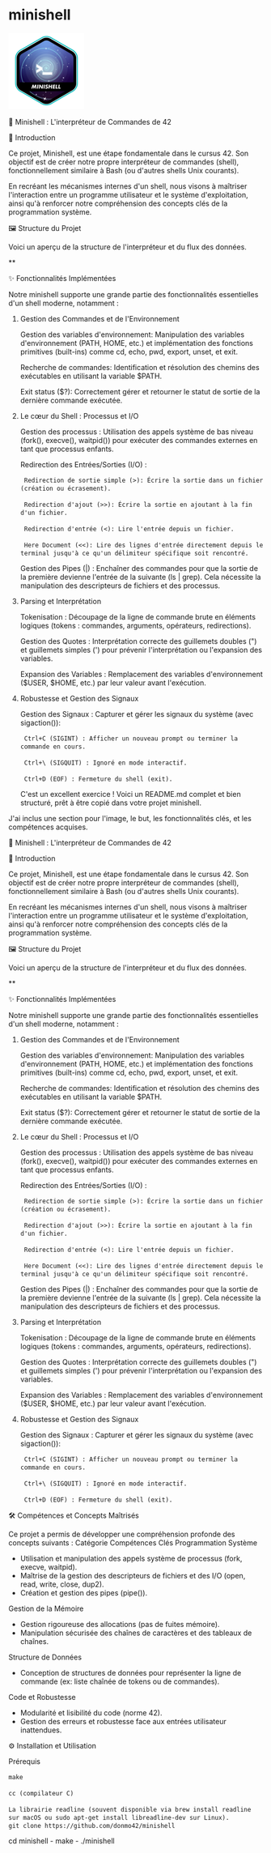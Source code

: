 # minishell
![ (minishell)](./minishelle.png)
</br>

🐚 Minishell : L'interpréteur de Commandes de 42

🚀 Introduction

Ce projet, Minishell, est une étape fondamentale dans le cursus 42. Son objectif est de créer notre propre interpréteur de commandes (shell), fonctionnellement similaire à Bash (ou d'autres shells Unix courants).

En recréant les mécanismes internes d'un shell, nous visons à maîtriser l'interaction entre un programme utilisateur et le système d'exploitation, ainsi qu'à renforcer notre compréhension des concepts clés de la programmation système.

🖼️ Structure du Projet

Voici un aperçu de la structure de l'interpréteur et du flux des données.

**

✨ Fonctionnalités Implémentées

Notre minishell supporte une grande partie des fonctionnalités essentielles d'un shell moderne, notamment :

1. Gestion des Commandes et de l'Environnement

    Gestion des variables d'environnement: Manipulation des variables d'environnement (PATH, HOME, etc.) et implémentation des fonctions primitives (built-ins) comme cd, echo, pwd, export, unset, et exit.

    Recherche de commandes: Identification et résolution des chemins des exécutables en utilisant la variable $PATH.

    Exit status ($?): Correctement gérer et retourner le statut de sortie de la dernière commande exécutée.

2. Le cœur du Shell : Processus et I/O

    Gestion des processus : Utilisation des appels système de bas niveau (fork(), execve(), waitpid()) pour exécuter des commandes externes en tant que processus enfants.

    Redirection des Entrées/Sorties (I/O) :

        Redirection de sortie simple (>): Écrire la sortie dans un fichier (création ou écrasement).

        Redirection d'ajout (>>): Écrire la sortie en ajoutant à la fin d'un fichier.

        Redirection d'entrée (<): Lire l'entrée depuis un fichier.

        Here Document (<<): Lire des lignes d'entrée directement depuis le terminal jusqu'à ce qu'un délimiteur spécifique soit rencontré.

    Gestion des Pipes (|) : Enchaîner des commandes pour que la sortie de la première devienne l'entrée de la suivante (ls | grep). Cela nécessite la manipulation des descripteurs de fichiers et des processus.

3. Parsing et Interprétation

    Tokenisation : Découpage de la ligne de commande brute en éléments logiques (tokens : commandes, arguments, opérateurs, redirections).

    Gestion des Quotes : Interprétation correcte des guillemets doubles (") et guillemets simples (') pour prévenir l'interprétation ou l'expansion des variables.

    Expansion des Variables : Remplacement des variables d'environnement ($USER, $HOME, etc.) par leur valeur avant l'exécution.

4. Robustesse et Gestion des Signaux

    Gestion des Signaux : Capturer et gérer les signaux du système (avec sigaction()):

        Ctrl+C (SIGINT) : Afficher un nouveau prompt ou terminer la commande en cours.

        Ctrl+\ (SIGQUIT) : Ignoré en mode interactif.

        Ctrl+D (EOF) : Fermeture du shell (exit).
    C'est un excellent exercice ! Voici un README.md complet et bien structuré, prêt à être copié dans votre projet minishell.

J'ai inclus une section pour l'image, le but, les fonctionnalités clés, et les compétences acquises.

🐚 Minishell : L'interpréteur de Commandes de 42

🚀 Introduction

Ce projet, Minishell, est une étape fondamentale dans le cursus 42. Son objectif est de créer notre propre interpréteur de commandes (shell), fonctionnellement similaire à Bash (ou d'autres shells Unix courants).

En recréant les mécanismes internes d'un shell, nous visons à maîtriser l'interaction entre un programme utilisateur et le système d'exploitation, ainsi qu'à renforcer notre compréhension des concepts clés de la programmation système.

🖼️ Structure du Projet

Voici un aperçu de la structure de l'interpréteur et du flux des données.

**

✨ Fonctionnalités Implémentées

Notre minishell supporte une grande partie des fonctionnalités essentielles d'un shell moderne, notamment :

1. Gestion des Commandes et de l'Environnement

    Gestion des variables d'environnement: Manipulation des variables d'environnement (PATH, HOME, etc.) et implémentation des fonctions primitives (built-ins) comme cd, echo, pwd, export, unset, et exit.

    Recherche de commandes: Identification et résolution des chemins des exécutables en utilisant la variable $PATH.

    Exit status ($?): Correctement gérer et retourner le statut de sortie de la dernière commande exécutée.

2. Le cœur du Shell : Processus et I/O

    Gestion des processus : Utilisation des appels système de bas niveau (fork(), execve(), waitpid()) pour exécuter des commandes externes en tant que processus enfants.

    Redirection des Entrées/Sorties (I/O) :

        Redirection de sortie simple (>): Écrire la sortie dans un fichier (création ou écrasement).

        Redirection d'ajout (>>): Écrire la sortie en ajoutant à la fin d'un fichier.

        Redirection d'entrée (<): Lire l'entrée depuis un fichier.

        Here Document (<<): Lire des lignes d'entrée directement depuis le terminal jusqu'à ce qu'un délimiteur spécifique soit rencontré.

    Gestion des Pipes (|) : Enchaîner des commandes pour que la sortie de la première devienne l'entrée de la suivante (ls | grep). Cela nécessite la manipulation des descripteurs de fichiers et des processus.

3. Parsing et Interprétation

    Tokenisation : Découpage de la ligne de commande brute en éléments logiques (tokens : commandes, arguments, opérateurs, redirections).

    Gestion des Quotes : Interprétation correcte des guillemets doubles (") et guillemets simples (') pour prévenir l'interprétation ou l'expansion des variables.

    Expansion des Variables : Remplacement des variables d'environnement ($USER, $HOME, etc.) par leur valeur avant l'exécution.

4. Robustesse et Gestion des Signaux

    Gestion des Signaux : Capturer et gérer les signaux du système (avec sigaction()):

        Ctrl+C (SIGINT) : Afficher un nouveau prompt ou terminer la commande en cours.

        Ctrl+\ (SIGQUIT) : Ignoré en mode interactif.

        Ctrl+D (EOF) : Fermeture du shell (exit).

🛠️ Compétences et Concepts Maîtrisés

Ce projet a permis de développer une compréhension profonde des concepts suivants :
Catégorie	Compétences Clés
Programmation Système	<ul><li>Utilisation et manipulation des appels système de processus (fork, execve, waitpid).</li><li>Maîtrise de la gestion des descripteurs de fichiers et des I/O (open, read, write, close, dup2).</li><li>Création et gestion des pipes (pipe()).</li></ul>
Gestion de la Mémoire	<ul><li>Gestion rigoureuse des allocations (pas de fuites mémoire).</li><li>Manipulation sécurisée des chaînes de caractères et des tableaux de chaînes.</li></ul>
Structure de Données	<ul><li>Conception de structures de données pour représenter la ligne de commande (ex: liste chaînée de tokens ou de commandes).</li></ul>
Code et Robustesse	<ul><li>Modularité et lisibilité du code (norme 42).</li><li>Gestion des erreurs et robustesse face aux entrées utilisateur inattendues.</li></ul>
⚙️ Installation et Utilisation

Prérequis

    make

    cc (compilateur C)

    La librairie readline (souvent disponible via brew install readline sur macOS ou sudo apt-get install libreadline-dev sur Linux).
    git clone https://github.com/donmo42/minishell
cd minishell - 
make -
./minishell
